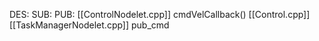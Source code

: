 DES:
SUB:
PUB:
	[[ControlNodelet.cpp]]
		cmdVelCallback()
	[[Control.cpp]]
	[[TaskManagerNodelet.cpp]]
		pub_cmd
	
	
